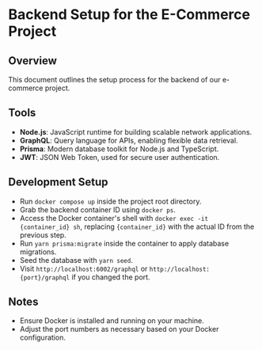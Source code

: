 # Backend Setup for the E-Commerce Project

## Overview
This document outlines the setup process for the backend of our e-commerce project.

## Tools
- **Node.js**: JavaScript runtime for building scalable network applications.
- **GraphQL**: Query language for APIs, enabling flexible data retrieval.
- **Prisma**: Modern database toolkit for Node.js and TypeScript.
- **JWT**: JSON Web Token, used for secure user authentication.

## Development Setup

- Run `docker compose up` inside the project root directory.
- Grab the backend container ID using `docker ps`.
- Access the Docker container's shell with `docker exec -it {container_id} sh`, replacing `{container_id}` with the actual ID from the previous step.
- Run `yarn prisma:migrate` inside the container to apply database migrations.
- Seed the database with `yarn seed`.
- Visit `http://localhost:6002/graphql` or `http://localhost:{port}/graphql` if you changed the port.

## Notes
- Ensure Docker is installed and running on your machine.
- Adjust the port numbers as necessary based on your Docker configuration.